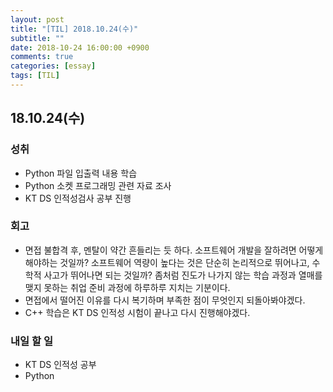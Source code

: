```yaml
---
layout: post
title: "[TIL] 2018.10.24(수)"
subtitle: ""
date: 2018-10-24 16:00:00 +0900
comments: true
categories: [essay]
tags: [TIL]
---
```


## 18.10.24(수)
### 성취
  - Python 파일 입출력 내용 학습
  - Python 소켓 프로그래밍 관련 자료 조사
  - KT DS 인적성검사 공부 진행

### 회고
  - 면접 불합격 후, 멘탈이 약간 흔들리는 듯 하다. 소프트웨어 개발을 잘하려면 어떻게 해야하는 것일까? 소프트웨어 역량이 높다는 것은 단순히 논리적으로 뛰어나고, 수학적 사고가 뛰어나면 되는 것일까? 좀처럼 진도가 나가지 않는 학습 과정과 열매를 맺지 못하는 취업 준비 과정에 하루하루 지치는 기분이다.
  - 면접에서 떨어진 이유를 다시 복기하며 부족한 점이 무엇인지 되돌아봐야겠다.
  - C++ 학습은 KT DS 인적성 시험이 끝나고 다시 진행해야겠다.

### 내일 할 일
  - KT DS 인적성 공부
  - Python
